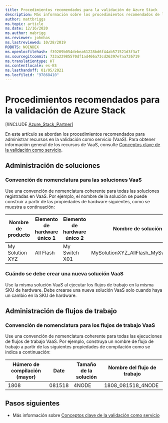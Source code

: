```yaml
---
title: Procedimientos recomendados para la validación de Azure Stack
description: Más información sobre los procedimientos recomendados de la validación como servicio.
author: mattbriggs
ms.topic: article
ms.date: 12/16/2020
ms.author: mabrigg
ms.reviewer: johnhas
ms.lastreviewed: 10/28/2019
ROBOTS: NOINDEX
ms.openlocfilehash: f39209b054debea61228bd6f44ab571521d3f3a7
ms.sourcegitcommit: 733a22985570df1ad466a73cd26397e7aa726719
ms.translationtype: HT
ms.contentlocale: es-ES
ms.lasthandoff: 01/05/2021
ms.locfileid: "97868410"
---
```

# <a name="azure-stack-validation-best-practices"></a>Procedimientos recomendados para la validación de Azure Stack

[!INCLUDE [Azure_Stack_Partner](./includes/azure-stack-partner-appliesto.md)]

En este artículo se abordan los procedimientos recomendados para administrar recursos en la validación como servicio (VaaS). Para obtener información general de los recursos de VaaS, consulte [Conceptos clave de la validación como servicio](azure-stack-vaas-key-concepts.md).

## <a name="solution-management"></a>Administración de soluciones

### <a name="naming-convention-for-vaas-solutions"></a>Convención de nomenclatura para las soluciones VaaS

Use una convención de nomenclatura coherente para todas las soluciones registradas en VaaS. Por ejemplo, el nombre de la solución se puede construir a partir de las propiedades de hardware siguientes, como se muestra a continuación:

|Nombre de producto | Elemento de hardware único 1 | Elemento de hardware único 2 | Nombre de solución
|---|---|---|---|
My Solution XYZ |  All Flash | My Switch X01 | MySolutionXYZ_AllFlash_MySwitchX01

### <a name="when-to-create-a-new-vaas-solution"></a>Cuándo se debe crear una nueva solución VaaS

Use la misma solución VaaS al ejecutar los flujos de trabajo en la misma SKU de hardware. Debe crearse una nueva solución VaaS solo cuando haya un cambio en la SKU de hardware.

## <a name="workflow-management"></a>Administración de flujos de trabajo

### <a name="naming-convention-for-vaas-workflows"></a>Convención de nomenclatura para los flujos de trabajo VaaS

Use una convención de nomenclatura coherente para todas las ejecuciones de flujos de trabajo VaaS. Por ejemplo, construya un nombre de flujo de trabajo a partir de las siguientes propiedades de compilación como se indica a continuación:

|Húmero de compilación (mayor) | Date | Tamaño de la solución | Nombre del flujo de trabajo
|---|---|---| ---|
1808 | 081518 | 4NODE | 1808_081518_4NODE

## <a name="next-steps"></a>Pasos siguientes

- Más información sobre [Conceptos clave de la validación como servicio](azure-stack-vaas-key-concepts.md)

